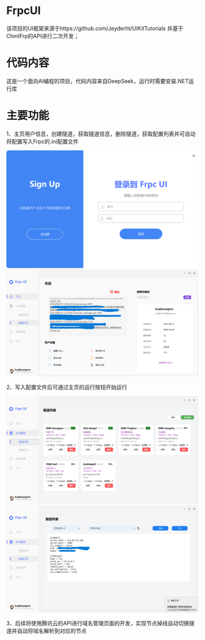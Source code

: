 # FrpcUI

  该项目的UI框架来源于https://github.com/Jeyderht/UIKitTutorials 并基于ChmlFrp的API进行二次开发；

# 代码内容

  这是一个面向AI编程的项目，代码内容来自DeepSeek，运行时需要安装.NET运行库

# 主要功能
  
  1、主页用户信息，创建隧道，获取隧道信息，删除隧道，获取配置列表并可自动将配置写入Frpc的.ini配置文件

  ![输入图片说明](%E5%B1%8F%E5%B9%95%E6%88%AA%E5%9B%BE%202025-04-14%20125204.png) ![输入图片说明](%E5%B1%8F%E5%B9%95%E6%88%AA%E5%9B%BE%202025-04-14%20125430.png)

  2、写入配置文件后可通过主页的运行按钮开始运行

  ![输入图片说明](%E5%B1%8F%E5%B9%95%E6%88%AA%E5%9B%BE%202025-04-14%20125447.png) ![输入图片说明](%E5%B1%8F%E5%B9%95%E6%88%AA%E5%9B%BE%202025-04-14%20125454.png)

  3、后续将使用腾讯云的API进行域名管理页面的开发，实现节点掉线自动切换隧道并自动将域名解析到对应的节点